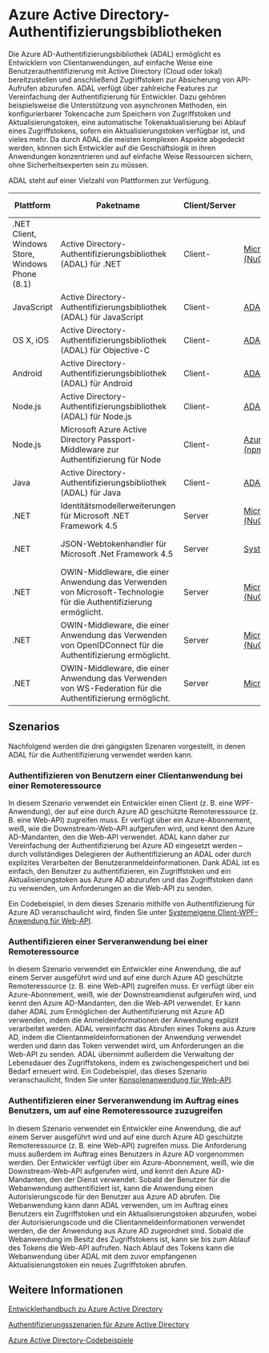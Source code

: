 <properties
   pageTitle="Azure Active Directory-Authentifizierungsbibliotheken | Microsoft Azure"
   description="Die Azure AD-Authentifizierungsbibliothek (ADAL) ermöglicht es Entwicklern von Clientanwendungen, auf einfache Weise eine Benutzerauthentifizierung mit Active Directory (Cloud oder lokal) bereitzustellen und anschließend Zugriffstoken zur Absicherung von API-Aufrufen abzurufen."
   services="active-directory"
   documentationCenter=""
   authors="msmbaldwin"
   manager="mbaldwin"
   editor="mbaldwin" />
<tags
   ms.service="active-directory"
   ms.devlang="na"
   ms.topic="article"
   ms.tgt_pltfrm="na"
   ms.workload="identity"
   ms.date="09/16/2016"
   ms.author="mbaldwin" />

# Azure Active Directory-Authentifizierungsbibliotheken

Die Azure AD-Authentifizierungsbibliothek (ADAL) ermöglicht es Entwicklern von Clientanwendungen, auf einfache Weise eine Benutzerauthentifizierung mit Active Directory (Cloud oder lokal) bereitzustellen und anschließend Zugriffstoken zur Absicherung von API-Aufrufen abzurufen. ADAL verfügt über zahlreiche Features zur Vereinfachung der Authentifizierung für Entwickler. Dazu gehören beispielsweise die Unterstützung von asynchronen Methoden, ein konfigurierbarer Tokencache zum Speichern von Zugriffstoken und Aktualisierungstoken, eine automatische Tokenaktualisierung bei Ablauf eines Zugriffstokens, sofern ein Aktualisierungstoken verfügbar ist, und vieles mehr. Da durch ADAL die meisten komplexen Aspekte abgedeckt werden, können sich Entwickler auf die Geschäftslogik in ihren Anwendungen konzentrieren und auf einfache Weise Ressourcen sichern, ohne Sicherheitsexperten sein zu müssen.

ADAL steht auf einer Vielzahl von Plattformen zur Verfügung.

|Plattform|Paketname|Client/Server|Download|Quellcode|Dokumentation und Beispiele|
|---|---|---|---|---|---|
|.NET Client, Windows Store, Windows Phone (8.1)|Active Directory-Authentifizierungsbibliothek (ADAL) für .NET|Client-|[Microsoft.IdentityModel.Clients.ActiveDirectory (NuGet)](https://www.nuget.org/packages/Microsoft.IdentityModel.Clients.ActiveDirectory)|[ADAL für .NET (Github)](https://github.com/AzureAD/azure-activedirectory-library-for-dotnet)|[Dokumentation](https://msdn.microsoft.com/library/azure/mt417579.aspx)|
|JavaScript|Active Directory-Authentifizierungsbibliothek (ADAL) für JavaScript|Client-|[ADAL für JavaScript (Github)](https://github.com/AzureAD/azure-activedirectory-library-for-js)|[ADAL für JavaScript (Github)](https://github.com/AzureAD/azure-activedirectory-library-for-js)|Beispiel: [SinglePageApp-DotNet (Github)](https://github.com/AzureADSamples/SinglePageApp-DotNet)|
|OS X, iOS|Active Directory-Authentifizierungsbibliothek (ADAL) für Objective-C|Client-|[ADAL für Objective-C (CocoaPods)](https://cocoapods.org/?q=adal%20io)|[ADAL für Objective-C (Github)](https://github.com/AzureAD/azure-activedirectory-library-for-objc)|Beispiel: [NativeClient-iOS (Github)](https://github.com/AzureADSamples/NativeClient-iOS)|
|Android|Active Directory-Authentifizierungsbibliothek (ADAL) für Android|Client-|[ADAL für Android (The Central Repository)](http://search.maven.org/remotecontent?filepath=com/microsoft/aad/adal/)|[ADAL für Android (Github)](https://github.com/AzureAD/azure-activedirectory-library-for-android)|Beispiel: [NativeClient-Android (Github)](https://github.com/AzureADSamples/NativeClient-Android)|
|Node.js|Active Directory-Authentifizierungsbibliothek (ADAL) für Node.js|Client-|[ADAL für Node.js (npm)](https://www.npmjs.com/package/adal-node)|[ADAL für Node.js (Github)](https://github.com/AzureAD/azure-activedirectory-library-for-nodejs)|Beispiel: [WebAPI-Nodejs (Github)](https://github.com/AzureADSamples/WebAPI-Nodejs)|
|Node.js|Microsoft Azure Active Directory Passport-Middleware zur Authentifizierung für Node|Client-|[Azure Active Directory Passport für Node.js (npm)](https://www.npmjs.com/package/passport-azure-ad)|[Azure Active Directory für Node.js (Github)](https://github.com/AzureAD/passport-azure-ad)||
|Java|Active Directory-Authentifizierungsbibliothek (ADAL) für Java|Client-|[ADAL für Java (Github)](https://github.com/AzureAD/azure-activedirectory-library-for-java)|[ADAL für Java (Github)](https://github.com/AzureAD/azure-activedirectory-library-for-java)||
|.NET|Identitätsmodellerweiterungen für Microsoft .NET Framework 4.5|Server|[Microsoft.IdentityModel.Protocol.Extensions (NuGet)](https://www.nuget.org/packages/Microsoft.IdentityModel.Protocol.Extensions)|[Azure AD-Identitätsmodellerweiterungen für .NET (Github)](https://github.com/AzureAD/azure-activedirectory-identitymodel-extensions-for-dotnet)||
|.NET|JSON-Webtokenhandler für Microsoft .Net Framework 4.5|Server|[System.IdentityModel.Tokens.Jwt (NuGet)](https://www.nuget.org/packages/System.IdentityModel.Tokens.Jwt)|[Azure AD-Identitätsmodellerweiterungen für .NET (Github)](https://github.com/AzureAD/azure-activedirectory-identitymodel-extensions-for-dotnet)||
|.NET|OWIN-Middleware, die einer Anwendung das Verwenden von Microsoft-Technologie für die Authentifizierung ermöglicht.|Server|[Microsoft.Owin.Security.ActiveDirectory (NuGet)](https://www.nuget.org/packages/Microsoft.Owin.Security.ActiveDirectory/)|[OWIN (CodePlex)](http://katanaproject.codeplex.com)||
|.NET|OWIN-Middleware, die einer Anwendung das Verwenden von OpenIDConnect für die Authentifizierung ermöglicht.|Server|[Microsoft.Owin.Security.OpenIdConnect (NuGet)](https://www.nuget.org/packages/Microsoft.Owin.Security.OpenIdConnect)|[OWIN (CodePlex)](http://katanaproject.codeplex.com)|Beispiel: [WebApp-OpenIDConnecty-DotNet (Github)](https://github.com/AzureADSamples/WebApp-OpenIDConnect-DotNet)|
|.NET|OWIN-Middleware, die einer Anwendung das Verwenden von WS-Federation für die Authentifizierung ermöglicht.|Server|[Microsoft.Owin.Security.WsFederation (NuGet)](https://www.nuget.org/packages/Microsoft.Owin.Security.WsFederation)|[OWIN (CodePlex)](http://katanaproject.codeplex.com)|Beispiel: [WebApp-WSFederation-DotNet (Github)](https://github.com/AzureADSamples/WebApp-WSFederation-DotNet)|

## Szenarios

Nachfolgend werden die drei gängigsten Szenaren vorgestellt, in denen ADAL für die Authentifizierung verwendet werden kann.

### Authentifizieren von Benutzern einer Clientanwendung bei einer Remoteressource

In diesem Szenario verwendet ein Entwickler einen Client (z. B. eine WPF-Anwendung), der auf eine durch Azure AD geschützte Remoteressource (z. B. eine Web-API) zugreifen muss. Er verfügt über ein Azure-Abonnement, weiß, wie die Downstream-Web-API aufgerufen wird, und kennt den Azure AD-Mandanten, den die Web-API verwendet. ADAL kann daher zur Vereinfachung der Authentifizierung bei Azure AD eingesetzt werden – durch vollständiges Delegieren der Authentifizierung an ADAL oder durch explizites Verarbeiten der Benutzeranmeldeinformationen. Dank ADAL ist es einfach, den Benutzer zu authentifizieren, ein Zugriffstoken und ein Aktualisierungstoken aus Azure AD abzurufen und das Zugriffstoken dann zu verwenden, um Anforderungen an die Web-API zu senden.

Ein Codebeispiel, in dem dieses Szenario mithilfe von Authentifizierung für Azure AD veranschaulicht wird, finden Sie unter [Systemeigene Client-WPF-Anwendung für Web-API](https://github.com/azureadsamples/nativeclient-dotnet).

### Authentifizieren einer Serveranwendung bei einer Remoteressource

In diesem Szenario verwendet ein Entwickler eine Anwendung, die auf einem Server ausgeführt wird und auf eine durch Azure AD geschützte Remoteressource (z. B. eine Web-API) zugreifen muss. Er verfügt über ein Azure-Abonnement, weiß, wie der Downstreamdienst aufgerufen wird, und kennt den Azure AD-Mandanten, den die Web-API verwendet. Er kann daher ADAL zum Ermöglichen der Authentifizierung mit Azure AD verwenden, indem die Anmeldeinformationen der Anwendung explizit verarbeitet werden. ADAL vereinfacht das Abrufen eines Tokens aus Azure AD, indem die Clientanmeldeinformationen der Anwendung verwendet werden und dann das Token verwendet wird, um Anforderungen an die Web-API zu senden. ADAL übernimmt außerdem die Verwaltung der Lebensdauer des Zugriffstokens, indem es zwischengespeichert und bei Bedarf erneuert wird. Ein Codebeispiel, das dieses Szenario veranschaulicht, finden Sie unter [Konsolenanwendung für Web-API](https://github.com/AzureADSamples/Daemon-DotNet).

### Authentifizieren einer Serveranwendung im Auftrag eines Benutzers, um auf eine Remoteressource zuzugreifen

In diesem Szenario verwendet ein Entwickler eine Anwendung, die auf einem Server ausgeführt wird und auf eine durch Azure AD geschützte Remoteressource (z. B. eine Web-API) zugreifen muss. Die Anforderung muss außerdem im Auftrag eines Benutzers in Azure AD vorgenommen werden. Der Entwickler verfügt über ein Azure-Abonnement, weiß, wie die Downstream-Web-API aufgerufen wird, und kennt den Azure AD-Mandanten, den der Dienst verwendet. Sobald der Benutzer für die Webanwendung authentifiziert ist, kann die Anwendung einen Autorisierungscode für den Benutzer aus Azure AD abrufen. Die Webanwendung kann dann ADAL verwenden, um im Auftrag eines Benutzers ein Zugriffstoken und ein Aktualisierungstoken abzurufen, wobei der Autorisierungscode und die Clientanmeldeinformationen verwendet werden, die der Anwendung aus Azure AD zugeordnet sind. Sobald die Webanwendung im Besitz des Zugriffstokens ist, kann sie bis zum Ablauf des Tokens die Web-API aufrufen. Nach Ablauf des Tokens kann die Webanwendung über ADAL mit dem zuvor empfangenen Aktualisierungstoken ein neues Zugriffstoken abrufen.


## Weitere Informationen

[Entwicklerhandbuch zu Azure Active Directory](active-directory-developers-guide.md)

[Authentifizierungsszenarien für Azure Active Directory](active-directory-authentication-scenarios.md)

[Azure Active Directory-Codebeispiele](active-directory-code-samples.md)

<!---HONumber=AcomDC_0921_2016-->